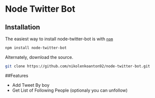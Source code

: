 # Node Twitter Bot

##  Installation

The easiest way to install node-twitter-bot is with [`npm`](http://npmjs.org)

```sh
npm install node-twitter-bot
```

Alternately, download the source.

```sh
git clone https://github.com/nikolenkoanton92/node-twitter-bot.git
```

##Features

* Add Tweet By boy
* Get List of Following People  (optionaly you can unfollow)



